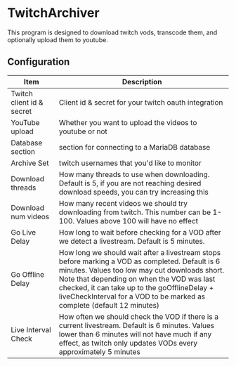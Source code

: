 # TwitchArchiver

This program is designed to download twitch vods, transcode them, and optionally upload them to youtube.

## Configuration

|Item|Description|
|---|---|
|Twitch client id & secret|Client id & secret for your twitch oauth integration|
|YouTube upload|Whether you want to upload the videos to youtube or not|
|Database section|section for connecting to a MariaDB database|
|Archive Set|twitch usernames that you'd like to monitor|
|Download threads|How many threads to use when downloading. Default is 5, if you are not reaching desired download speeds, you can try increasing this|
|Download num videos|How many recent videos we should try downloading from twitch. This number can be 1-100. Values above 100 will have no effect|
|Go Live Delay|How long to wait before checking for a VOD after we detect a livestream. Default is 5 minutes.|
|Go Offline Delay|How long we should wait after a livestream stops before marking a VOD as completed. Default is 6 minutes. Values too low may cut downloads short.<br>Note that depending on when the VOD was last checked, it can take up to the goOfflineDelay + liveCheckInterval for a VOD to be marked as complete (default 12 minutes)|
|Live Interval Check|How often we should check the VOD if there is a current livestream. Default is 6 minutes. Values lower than 6 minutes will not have much if any effect, as twitch only updates VODs every approximately 5 minutes|